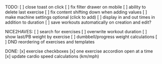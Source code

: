 TODO:
[ ] close toast on click
[ ] fix filter drawer on mobile
[ ] ability to delete last exercise
[ ] fix content shifting down when adding values
[ ] make machine settings optional (click to add)
[ ] display in and out times in addition to duration
[ ] save workouts automatically on creation and edit?

NICE2HAVES:
[ ] search for exercises
[ ] overwrite workout duration
[ ] show last/PB weight by exercise
[ ] dumbbell/progress weight calculations
[ ] DND reordering of exercises and templates

DONE:
[x] exercise checkboxes
[x] one exercise accordion open at a time
[x] update cardio speed calculations (km/mph)
